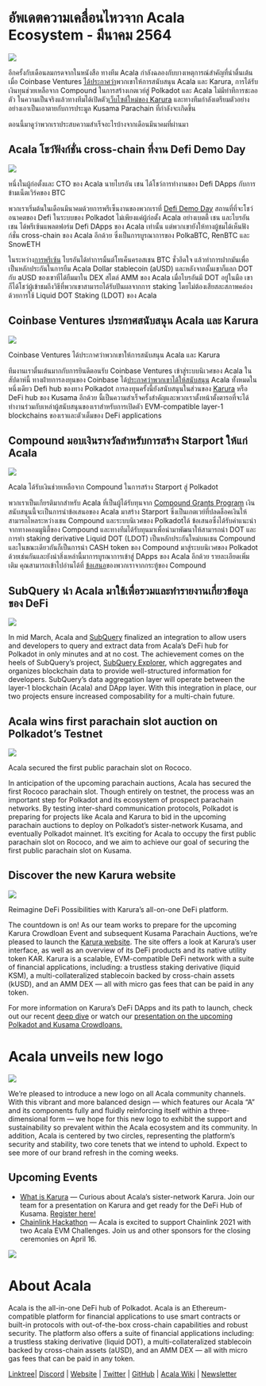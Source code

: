 # **อัพเดตความเคลื่อนไหวจาก Acala Ecosystem - มีนาคม 2564**

![](https://miro.medium.com/max/2800/1*QL98Lx2R1D7e10smue8TVA.png)

อีกครั้งกับเดือนลมกรดจากในหนังสือ ทางทีม Acala กำลังฉลองกับบางเหตุการณ์สำคัญที่น่าตื่นเต้น เมื่อ Coinbase Ventures [ได้ประกาศว่า](https://cointelegraph.com/news/coinbase-ventures-backing-defi-in-the-polkadot-ecosystem)พวกเขาให้การสนับสนุน Acala และ Karura, การได้รับเงินทุนช่วยเหลือจาก Compound ในการสร้างเกตเวย์สู่ Polkadot และ Acala ไม่มีท่าทีการชะลอตัว ในความเป็นจริงแล้วทางทีมได้เปิดตัว[เว็บไซต์ใหม่ของ Karura](https://acala.network/karura) และทางทีมกำลังเตรียมตัวอย่างอย่างเอาเป็นเอาตายกับการประมูล Kusama Parachain ที่กำลังจะเกิดขึ้น

ตอนนี้มาดูว่าพวกเราประสบความสำเร็จอะไรบ้างจากเดือนมีนาคมที่ผ่านมา

## Acala โชว์ฟังก์ชั่น cross-chain ที่งาน Defi Demo Day

![](https://miro.medium.com/max/3296/1\*c4fdF6mopG5ARbae-ExJNA.png)

หนึ่งในผู้ก่อตั้งและ CTO ของ Acala นายไบรอัน เชน ได้โชว์การทำงานของ Defi DApps กับการข้ามเน็ตเวิร์คของ BTC

พวกเราเริ่มต้นในเดือนมีนาคมด้วยการพรีเซ็นงานของพวกเราที่ [Defi Demo Day](https://www.crowdcast.io/e/defidemoday) สถานที่ที่จะโชว์อนาคตของ Defi ในระบบของ Polkadot ไม่เพียงแค่ผู้ก่อตั้ง Acala อย่างเบตตี้ เชน และไบรอัน เชน ได้พรีเซ้นแพลตฟอร์ม Defi DApps ของ Acala เท่านั้น แต่พวกเขายังให้ทางผู้ชมได้เห็นฟังก์ชั่น cross-chain ของ Acala อีกด้วย ซึ่งเป็นการบูรณาการของ PolkaBTC, RenBTC และ SnowETH

ในระหว่าง[การพรีเซ้น](https://www.crowdcast.io/e/defidemoday) ไบรอันได้ทำการมิ้นต์โทเค็นครอสเชน BTC ชั่วอึดใจ แล้วทำการฝากมันเพื่อเป็นหลักประกันในการยืม Acala Dollar stablecoin  (aUSD) และหลังจากนั้นเขาก็แลก DOT กับ aUSD ของเขาที่ได้ยืมมาใน DEX สไตล์ AMM ของ Acala เมื่อไบรอันมี DOT อยู่ในมือ เขาก็ได้โชว์ผู้เข้าชมถึงวิธีที่พวกเขาสามารถได้รับปันผลจากการ staking โดยไม่ต้องเสียสละสภาพคล่องด้วยการใช้ Liquid DOT Staking (LDOT) ของ Acala

## Coinbase Ventures ประกาศสนับสนุน Acala และ Karura

![](https://miro.medium.com/max/2800/1\*3ZiFjMlC2kYxkx0L14gXLw.png)

Coinbase Ventures ได้ประกาศว่าพวกเขาให้การสนับสนุน Acala และ Karura

ทีมงานเราตื่นเต้นมากกับการยินดีตอนรับ Coinbase Ventures เข้าสู่ระบบนิเวศของ Acala ในสัปดาห์นี้ ทางฝ่ายการลงทุนของ Coinbase ได้[ประกาศว่าพวกเขาได้ให้สนับสนุน](https://cointelegraph.com/news/coinbase-ventures-backing-defi-in-the-polkadot-ecosystem) Acala ทั้งหมดในหนึ่งเดียว Defi hub ของทาง Polkadot การลงทุนครั้งนี้ยังสนับสนุนในส่วนของ [Karura](https://acala.network/karura) หรือ DeFi hub ของ Kusama อีกด้วย นี้เป็นความสำเร็จครั้งสำคัญและพวกเราตั้งหน้าตั้งตารอที่จะได้ทำงานร่วมกับเหล่าผู้สนับสนุนของเราสำหรับการเปิดตัว EVM-compatible layer-1 blockchains ของเราและตัวเต็มของ DeFi applications

## Compound มอบเงินรางวัลสำหรับการสร้าง Starport ให้แก่ Acala

![](https://miro.medium.com/max/2800/1\*HBjTiYMXO8Vm4eIeSVPhzQ.png)

Acala ได้รับเงินช่วยเหลือจาก Compound ในการสร้าง Starport สู่ Polkadot

พวกเราเป็นเกียรติมากสำหรับ Acala ที่เป็นผู้ได้รับทุนจาก [Compound Grants Program](https://medium.com/acalanetwork/acala-receives-compound-grant-to-connect-compound-chain-and-polkadot-via-acala-a055d391e94a) เงินสนับสนุนนี้จะเป็นการนำข้อเสนอของ Acala มาสร้าง Starport ซึ่งเป็นเกตเวย์ที่ปลดล็อคเงินให้สามารถไหลระหว่างเชน Compound และระบบนิเวศของ Polkadotได้ ข้อเสนอซึ่งได้รับคำแนะนำจากทางคอมมูนิตี้ของ Compound และทางทีมได้รับทุนมาเพื่อนำมาพัฒนาให้สามารถนำ DOT และการทำ staking derivative Liquid DOT (LDOT) เป็นหลักประกันใหม่บนเชน Compound และในขณะเดียวกันก็เป็นการนำ CASH token ของ Compound มาสู่ระบบนิเวศของ Polkadot ด้วยเช่นกันและยังนำสิ่งเหล่านี้มาการบูรณาการเข้าสู่ DApps ของ Acala อีกด้วย รายละเอียดเพิ่มเติม คุณสามารถเข้าไปอ่านได้ที่ [ข้อเสนอ](https://www.comp.xyz/t/acala-x-compound-chain-gateway-to-polkadot/1349/10)ของพวกเราจากกระทู้ของ Compound

## SubQuery นำ Acala มาใช้เพื่อรวมและทำรายงานเกี่ยวข้อมูลของ DeFi

![](https://miro.medium.com/max/2048/0\*mZSC0lvmD90nqFlz)

In mid March, Acala and [SubQuery](https://www.subquery.network/) finalized an integration to allow users and developers to query and extract data from Acala’s DeFi hub for Polkadot in only minutes and at no cost. The achievement comes on the heels of SubQuery’s project, [SubQuery Explorer](https://explorer.subquery.network/), which aggregates and organizes blockchain data to provide well-structured information for developers. SubQuery’s data aggregation layer will operate between the layer-1 blockchain (Acala) and DApp layer. With this integration in place, our two projects ensure increased composability for a multi-chain future.

## Acala wins first parachain slot auction on Polkadot’s Testnet

![](https://miro.medium.com/max/1528/0\*EzkXYOY9GjXZ3oiK)

Acala secured the first public parachain slot on Rococo.

In anticipation of the upcoming parachain auctions, Acala has secured the first Rococo parachain slot. Though entirely on testnet, the process was an important step for Polkadot and its ecosystem of prospect parachain networks. By testing inter-shard communication protocols, Polkadot is preparing for projects like Acala and Karura to bid in the upcoming parachain auctions to deploy on Polkadot’s sister-network Kusama, and eventually Polkadot mainnet. It’s exciting for Acala to occupy the first public parachain slot on Rococo, and we aim to achieve our goal of securing the first public parachain slot on Kusama.

## Discover the new Karura website

![](https://miro.medium.com/max/2816/0\*KVAVAiFZUNF\_fi\_K)

Reimagine DeFi Possibilities with Karura’s all-on-one DeFi platform.

The countdown is on! As our team works to prepare for the upcoming Karura Crowdloan Event and subsequent Kusama Parachain Auctions, we’re pleased to launch the [Karura website](https://acala.network/karura). The site offers a look at Karura’s user interface, as well as an overview of its DeFi products and its native utility token KAR. Karura is a scalable, EVM-compatible DeFi network with a suite of financial applications, including: a trustless staking derivative (liquid KSM), a multi-collateralized stablecoin backed by cross-chain assets (kUSD), and an AMM DEX — all with micro gas fees that can be paid in any token.

For more information on Karura’s DeFi DApps and its path to launch, check out our recent [deep dive](https://medium.com/acalanetwork/countdown-to-karura-a-deep-dive-on-the-defi-hub-of-kusama-410066fc1e1f) or watch our [presentation on the upcoming Polkadot and Kusama Crowdloans.](https://www.youtube.com/watch?v=qQuzRTsiJa4&t=115s)

# Acala unveils new logo

![](https://miro.medium.com/max/2072/0\*IGwkNLwEePOYWKrw)

We’re pleased to introduce a new logo on all Acala community channels. With this vibrant and more balanced design — which features our Acala “A” and its components fully and fluidly reinforcing itself within a three-dimensional form — we hope for this new logo to exhibit the support and sustainability so prevalent within the Acala ecosystem and its community. In addition, Acala is centered by two circles, representing the platform’s security and stability, two core tenets that we intend to uphold. Expect to see more of our brand refresh in the coming weeks.

## Upcoming Events

- [What is Karura](https://www.crowdcast.io/e/what-is-karura/register?utm_source=profile&utm_medium=profile_web&utm_campaign=profile) — Curious about Acala’s sister-network Karura. Join our team for a presentation on Karura and get ready for the DeFi Hub of Kusama. [Register here!](https://www.crowdcast.io/e/what-is-karura/register?utm_source=profile&utm_medium=profile_web&utm_campaign=profile)
- [Chainlink Hackathon](https://chain.link/hackathon) — Acala is excited to support Chainlink 2021 with two Acala EVM Challenges. Join us and other sponsors for the closing ceremonies on April 16.

![](https://miro.medium.com/max/2402/0\*vfld\_ERpJGvSAJnD.png)

# About Acala

Acala is the all-in-one DeFi hub of Polkadot. Acala is an Ethereum-compatible platform for financial applications to use smart contracts or built-in protocols with out-of-the-box cross-chain capabilities and robust security. The platform also offers a suite of financial applications including: a trustless staking derivative (liquid DOT), a multi-collateralized stablecoin backed by cross-chain assets (aUSD), and an AMM DEX — all with micro gas fees that can be paid in any token.

[Linktree](https://linktr.ee/acalanetwork)| [Discord](https://discord.gg/vdbFVCH) | [Website](https://acala.network/) | [Twitter](https://twitter.com/AcalaNetwork) | [GitHub](https://github.com/AcalaNetwork/Acala) | [Acala Wiki](https://github.com/AcalaNetwork/Acala/wiki) | [Newsletter](https://share.hsforms.com/1X9RxkXk-R62I0VNbATaDXw4h8qc)
